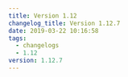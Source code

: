```yaml
---
title: Version 1.12
changelog_title: Version 1.12.7
date: 2019-03-22 10:16:58
tags:
  - changelogs
  - 1.12
version: 1.12.7
---
```


<script src="https://gist.github.com/spinnaker-release/d888a8550835b5527abef90d8b72e760.js"/>
